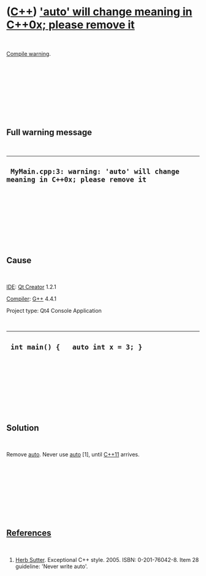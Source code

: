 
 

 

 

 

 

([C++](Cpp.md)) ['auto' will change meaning in C++0x; please remove it](CppCompileWarningAutoWillChangeMeaningInC++0x.md)
===========================================================================================================================

 

[Compile warning](CppCompileWarning.md).

 

 

 

 

 

Full warning message
--------------------

 

  ---------------------------------------------------------------------------------
  ` MyMain.cpp:3: warning: 'auto' will change meaning in C++0x; please remove it`
  ---------------------------------------------------------------------------------

 

 

 

 

 

Cause
-----

 

[IDE](CppIde.md): [Qt Creator](CppQt.md) 1.2.1

[Compiler](CppCompiler.md): [G++](CppGpp.md) 4.4.1

Project type: Qt4 Console Application

 

  -------------------------------------
  ` int main() {   auto int x = 3; }`
  -------------------------------------

 

 

 

 

 

Solution
--------

 

Remove [auto](CppAuto.md). Never use [auto](CppAuto.md) \[1\], until
[C++11](Cpp11.md) arrives.

 

 

 

 

 

[References](CppReferences.md)
-------------------------------

 

1.  [Herb Sutter](CppHerbSutter.md). Exceptional C++ style. 2005.
    ISBN: 0-201-76042-8. Item 28 guideline: 'Never write auto'.

 

 

 

 

 

 


